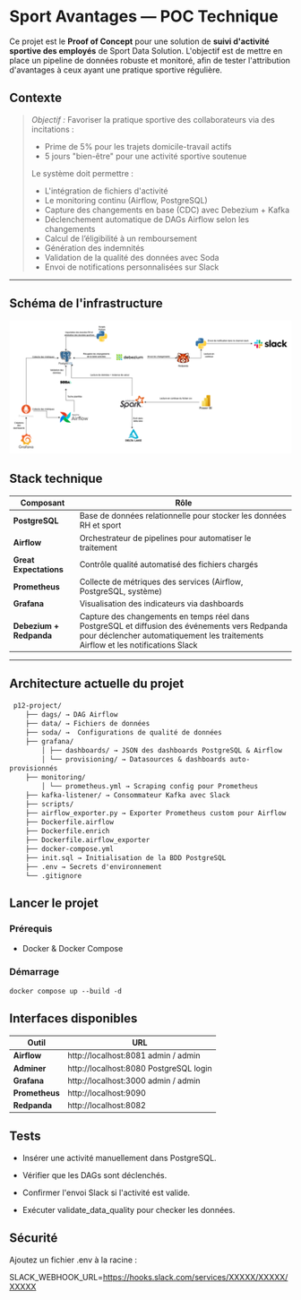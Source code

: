 # Sport Avantages — POC Technique

Ce projet est le **Proof of Concept** pour une solution de **suivi d'activité sportive des employés** de Sport Data Solution. L'objectif est de mettre en place un pipeline de données robuste et monitoré, afin de tester l'attribution d'avantages à ceux ayant une pratique sportive régulière.

##  Contexte

> *Objectif :* Favoriser la pratique sportive des collaborateurs via des incitations :
>
> -  Prime de 5% pour les trajets domicile-travail actifs
> -  5 jours "bien-être" pour une activité sportive soutenue
> 
> Le système doit permettre :
> - L'intégration de fichiers d'activité
> - Le monitoring continu (Airflow, PostgreSQL)
> - Capture des changements en base (CDC) avec Debezium + Kafka
> - Déclenchement automatique de DAGs Airflow selon les changements
> - Calcul de l’éligibilité à un remboursement
> - Génération des indemnités
> - Validation de la qualité des données avec Soda
> - Envoi de notifications personnalisées sur Slack

---

## Schéma de l'infrastructure
![Schéma](images/schema.png)



## Stack technique

| Composant       | Rôle                                                                 |
|----------------|----------------------------------------------------------------------|
| **PostgreSQL** | Base de données relationnelle pour stocker les données RH et sport  |
| **Airflow**     | Orchestrateur de pipelines pour automatiser le traitement           |
| **Great Expectations** | Contrôle qualité automatisé des fichiers chargés              |
| **Prometheus**  | Collecte de métriques des services (Airflow, PostgreSQL, système)   |
| **Grafana**     | Visualisation des indicateurs via dashboards                        |
| **Debezium + Redpanda**     | Capture des changements en temps réel dans PostgreSQL et diffusion des événements vers Redpanda pour déclencher automatiquement les traitements Airflow et les notifications Slack                       |

---

## Architecture actuelle du projet

     p12-project/
        ├── dags/ → DAG Airflow
        ├── data/ → Fichiers de données 
        ├── soda/ →  Configurations de qualité de données
        ├── grafana/
            │ ├── dashboards/ → JSON des dashboards PostgreSQL & Airflow
            │ └── provisioning/ → Datasources & dashboards auto-provisionnés
        ├── monitoring/
            │ └── prometheus.yml → Scraping config pour Prometheus
        ├── kafka-listener/ → Consommateur Kafka avec Slack
        ├── scripts/
        ├── airflow_exporter.py → Exporter Prometheus custom pour Airflow
        ├── Dockerfile.airflow
        ├── Dockerfile.enrich
        ├── Dockerfile.airflow_exporter 
        ├── docker-compose.yml
        ├── init.sql → Initialisation de la BDD PostgreSQL
        ├── .env → Secrets d'environnement 
        └── .gitignore


##  Lancer le projet

###  Prérequis

- Docker & Docker Compose

###  Démarrage

    docker compose up --build -d


## Interfaces disponibles

| Outil       | URL                                                                 |
|----------------|----------------------------------------------------------------------|
| **Airflow** | http://localhost:8081	admin / admin  |
| **Adminer**     | http://localhost:8080	PostgreSQL login           |
| **Grafana** | http://localhost:3000	admin / admin             |
| **Prometheus**  | http://localhost:9090   |
| **Redpanda**     |  http://localhost:8082                        |


## Tests
- Insérer une activité manuellement dans PostgreSQL.

- Vérifier que les DAGs sont déclenchés.

- Confirmer l'envoi Slack si l'activité est valide.

- Exécuter validate_data_quality pour checker les données.

##  Sécurité
Ajoutez un fichier .env à la racine :

SLACK_WEBHOOK_URL=https://hooks.slack.com/services/XXXXX/XXXXX/XXXXX

